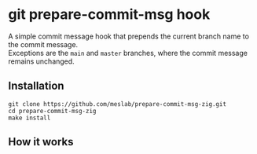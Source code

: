 # git prepare-commit-msg hook

A simple commit message hook that prepends the current branch name to the commit message.  
Exceptions are the `main` and `master` branches, where the commit message remains unchanged.

## Installation
```
git clone https://github.com/meslab/prepare-commit-msg-zig.git
cd prepare-commit-msg-zig
make install
```

## How it works